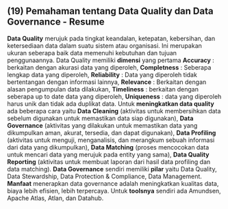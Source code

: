 ## (19) Pemahaman tentang Data Quality dan Data Governance - Resume

**Data Quality** merujuk pada tingkat keandalan, ketepatan, kebersihan, dan ketersediaan data dalam suatu sistem atau organisasi. Ini merupakan ukuran seberapa baik data memenuhi kebutuhan dan tujuan penggunaannya. Data Quality memiliki **dimensi** yang pertama **Accuracy** : berkaitan dengan akurasi data yang diperoleh, **Completness** : Seberapa lengkap data yang diperoleh, **Reliability** : Data yang diperoleh tidak bertentangan dengan informasi lainnya, **Relevance** : Berkaitan dengan alasan pengumpulan data dilakukan, **Timeliness** : berkaitan dengan seberapa up to date data yang diperoleh, **Uniqueness** : data yang diperoleh harus unik dan tidak ada duplikat data. Untuk **meningkatkan data quality** ada beberapa cara yaitu **Data Cleaning** (aktivitas untuk membersihkan data sebelum digunakan untuk memastikan data siap digunakan), **Data Governance** (aktivitas yang dilakukan untuk memastikan data yang dikumpulkan aman, akurat, tersedia, dan dapat digunakan), **Data Profiling** (aktivitas untuk menguji, menganalisis, dan merangkum sebuah informasi dari data yang dikumpulkan), **Data Matching** (proses mencocokan data untuk mencari data yang merujuk pada entity yang sama), **Data Quality Reporting** (aktivitas untuk membuat laporan dari hasil data profiling dan data matching). **Data Governance** sendiri memiliki **pilar** yaitu Data Quality, Data Stewardship, Data Protection & Compliance, Data Management. **Manfaat** menerapkan data governance adalah meningkatkan kualitas data, biaya lebih efisien, lebih terpercaya. Untuk **toolsnya** sendiri ada Amundsen, Apache Atlas, Atlan, dan Datahub.